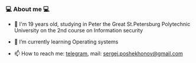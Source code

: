 ### 💻 About me 💻

* 📗 I'm 19 years old, studying in Peter the Great St.Petersburg Polytechnic University on the 2nd course on Information security 

* 🌱 I’m currently learning Operating systems

* 📫 How to reach me: [telegram](t.me/sergejgw11), mail: sergej.poshekhonov@gmail.com
<!--
**greyworm11/greyworm11** is a ✨ _special_ ✨ repository because its `README.md` (this file) appears on your GitHub profile.

Here are some ideas to get you started:

- 🔭 I’m currently working on ...
- 🌱 I’m currently learning ...
- 👯 I’m looking to collaborate on ...
- 🤔 I’m looking for help with ...
- 💬 Ask me about ...
- 📫 How to reach me: ...
- 😄 Pronouns: ...
- ⚡ Fun fact: ...
-->
